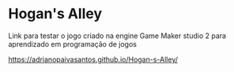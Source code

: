 # Hogan's Alley
Link para testar o jogo criado na engine Game Maker studio 2 para aprendizado em programação de jogos

https://adrianopaivasantos.github.io/Hogan-s-Alley/
